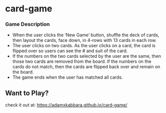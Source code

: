 # card-game

### Game Description

* When the user clicks the ‘New Game’ button, shuffle the deck of cards, then layout the cards, face down, in 4-rows with 13 cards in each row.
* The user clicks on two cards. As the user clicks on a card, the card is flipped over so users can see the # and suit of the card.
* If the numbers on the two cards selected by the user are the same, then those two cards are removed from the board. If the numbers on the cards do not match, then the cards are flipped back over and remain on the board.
* The game ends when the user has matched all cards.


## Want to Play?
check it out at: https://adamxkabbara.github.io/card-game/
